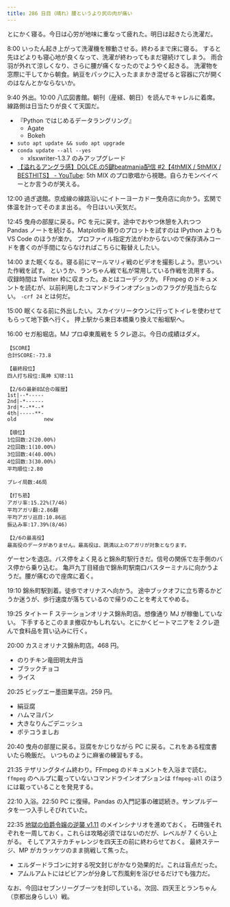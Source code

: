 ```yaml
---
title: 286 日目（晴れ）腰というより尻の肉が痛い
---
```


とにかく寝る。今日は心労が地味に重なって疲れた。明日は起きたら洗濯だ。

8:00 いったん起き上がって洗濯機を稼動させる。終わるまで床に寝る。
すると先ほどよりも寝心地が良くなって、洗濯が終わってもまだ寝続けてしまう。
雨合羽が外れて涼しくなり、さらに腰が痛くなったのでようやく起きる。
洗濯物を窓際に干してから朝食。納豆をパックに入ったままかき混ぜると容器に穴が開くのはなんとかならないか。

9:40 外出。10:00 八広図書館。朝刊（産経、朝日）を読んでキャレルに着席。線路側は日当たりが良くて天国だ。

* 『Python ではじめるデータラングリング』
  * Agate
  * Bokeh
* `suto apt update && sudo apt upgrade`
* `conda update --all --yes`
  * xlsxwriter-1.3.7 のみアップグレード
* [【溢れるアングラ感】DOLCE.の5鍵beatmania配信 &#x23;2【4thMIX / 5thMIX / BESTHITS】 - YouTube](https://www.youtube.com/watch?v=eyDwnVi0gsc):
  5th MIX のプロ歌唱から視聴。自らカモンベイベーとか言うのが笑える。

12:00 過ぎ退館。京成線の線路沿いにイトーヨーカドー曳舟店に向かう。玄関で体温を計ってそのまま出る。
今日はいい天気だ。

12:45 曳舟の部屋に戻る。PC を元に戻す。途中でおやつ休憩を入れつつ
Pandas ノートを続ける。Matplotlib 頼りのプロットを試すのは IPython よりも VS Code のほうが楽か。
プロファイル指定方法がわからないので保存済みコードを書くのが手間にならなければこちらに鞍替えしたい。

14:00 また眠くなる。寝る前にマールマリィ戦のビデオを撮影しよう。思いついた作戦を試す。
というか、ランちゃん戦で私が常用している作戦を流用する。収録時間は Twitter 枠に収まった。あとはコーデックか。
FFmpeg のドキュメントを読むが、以前利用したコマンドラインオプションのフラグが見当たらない。
`-crf 24` とは何だ。

15:00 眠くなる前に外出したい。スカイツリータウンに行ってトイレを使わせてもらって地下鉄へ行く。
押上駅から東日本橋乗り換えで船堀駅へ。

16:00 セガ船堀店。MJ プロ卓東風戦を 5 クレ遊ぶ。今日の成績はダメ。

```text
【SCORE】
合計SCORE:-73.8

【最終段位】
四人打ち段位:風神 幻球:11

【2/6の最新8試合の履歴】
1st|--*-----
2nd|-*------
3rd|*--**--*
4th|-----**-
old         new

【順位】
1位回数:2(20.00%)
2位回数:1(10.00%)
3位回数:4(40.00%)
4位回数:3(30.00%)
平均順位:2.80

プレイ局数:46局

【打ち筋】
アガリ率:15.22%(7/46)
平均アガリ翻:2.86翻
平均アガリ巡目:10.86巡
振込み率:17.39%(8/46)

【2/6の最高役】
最高役のデータがありません。最高役は、跳満以上のアガリが対象となります。
```

ゲーセンを退店。バス停をよく見ると錦糸町駅行きだ。信号の関係で左手側のバス停から乗り込む。
亀戸九丁目経由で錦糸町駅南口バスターミナルに向かうようだ。腰が痛むので座席に着く。

19:10 錦糸町駅到着。徒歩でオリナスへ向かう。
途中ブックオフに立ち寄るかどうか迷うが、歩行速度が落ちているので帰りのことを考えてやめる。

19:25 タイトー F ステーションオリナス錦糸町店。想像通り MJ が稼働していない。
下手するとこのまま撤収かもしれない。とにかくビートマニアを 2 クレ遊んで食料品を買い込みに行く。

20:00 カスミオリナス錦糸町店。468 円。

* のりチキン竜田明太弁当
* ブラックチョコ
* ライス

20:25 ビッグエー墨田業平店。259 円。

* 絹豆腐
* ハムマヨパン
* 大きなりんごデニッシュ
* ポテコうましお

20:40 曳舟の部屋に戻る。豆腐をかじりながら PC に戻る。これをある程度書いたら晩飯だ。
いつものように麻雀の練習もする。

21:35 テザリングタイム終わり。FFmpeg のドキュメントを入浴まで読む。
`ffmpeg` のヘルプに載っていないコマンドラインオプションは
`ffmpeg-all` のほうには載っていることを発見する。

22:10 入浴。22:50 PC に復帰。Pandas の入門記事の確認続き。サンプルデータを一つ入手しそびれていた。

22:35 [地獄の伯爵令嬢の逆襲 v1.11][bshf21a] のメインシナリオを進めておく。
石碑強それぞれを一周しておく。これらは攻略必須ではないのだが、レベルが 7 くらい上がる。
そしてアステカチャレンジを四天王の前に終わらせておく。
最終ステージ、MP がカラッケツのまま挑戦して焦った。

* エルダードラゴンに対する呪文封じがかなり効果的だ。これは盲点だった。
* アムルアムトにはビビアンが分身して烈風剣を浴びせるだけでも強力だ。

なお、今回はセブンリーグブーツを封印している。次回、四天王とランちゃん（京都出身らしい）戦。

[bshf21a]: https://www.freem.ne.jp/win/game/24805

